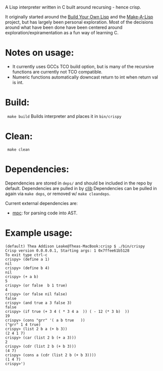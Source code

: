 A Lisp interpreter written in C built around recursing - hence crisp.

It originally started around the [Build Your Own Lisp](http://www.buildyourownlisp.com/) and the [Make-A-Lisp](https://github.com/kanaka/mal/blob/master/process/guide.md) project, but has largely been personal exploration.  Most of the decisions around what have been done have been centered around exploration/expiramentation as a fun way of learning C.

# Notes on usage:
 - It currently uses GCCs TCO build option, but is many of the recursive functions are currently not TCO compatible.
 - Numeric functions automatically downcast return to int when return val is int.

# Build:
``` make build```
Builds interpreter and places it in ```bin/crispy```

# Clean:
``` make clean```

# Dependencies:
Dependencies are stored in `deps/` and should be included in the repo by default.
Dependencies are pulled in by [clib](https://github.com/clibs/clib)
Dependencies can be pulled in again via `make deps`, or removed w/ `make cleandeps`.

Current external dependencies are:
 - [mpc](https://github.com/orangeduck/mpc): for parsing code into AST.

# Example usage:
```
(default) Thea Addison Leake@Theas-MacBook:crisp $ ./bin/crispy
Crisp version 0.0.0.0.1, Starting args: 1 0x7ffee61b5128
To exit type ctrl-c
crispy> (define a 1)
nil
crispy> (define b 4)
nil
crispy> (+ a b)
5
crispy> (or false  b 1 true)
4
crispy> (or false nil false)
false
crispy> (and true a 3 false 3)
false
crispy> (if true (+ 3 4 ( * 3 4 a  )) ( - 12 (* 3 b)  ))
19
crispy> (cons "grr" '( a b true   ))
("grr" 1 4 true)
crispy> (list 2 b a (+ b 3))
(2 4 1 7)
crispy> (car (list 2 b (+ a 3)))
2
crispy> (cdr (list 2 b (+ b 3)))
(4 7)
crispy> (cons a (cdr (list 2 b (+ b 3))))
(1 4 7)
crispy>')
```
